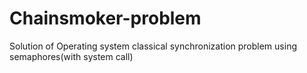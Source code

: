 # Chainsmoker-problem
Solution of Operating system classical synchronization problem using semaphores(with system call)
